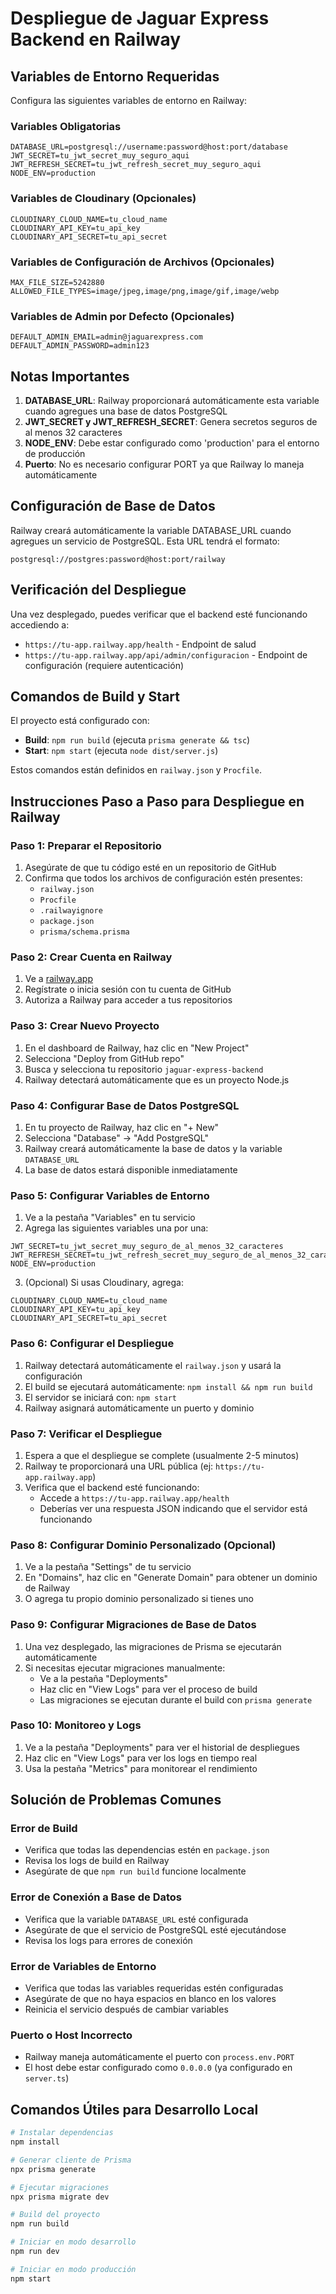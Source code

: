 # Despliegue de Jaguar Express Backend en Railway

## Variables de Entorno Requeridas

Configura las siguientes variables de entorno en Railway:

### Variables Obligatorias

```
DATABASE_URL=postgresql://username:password@host:port/database
JWT_SECRET=tu_jwt_secret_muy_seguro_aqui
JWT_REFRESH_SECRET=tu_jwt_refresh_secret_muy_seguro_aqui
NODE_ENV=production
```

### Variables de Cloudinary (Opcionales)

```
CLOUDINARY_CLOUD_NAME=tu_cloud_name
CLOUDINARY_API_KEY=tu_api_key
CLOUDINARY_API_SECRET=tu_api_secret
```

### Variables de Configuración de Archivos (Opcionales)

```
MAX_FILE_SIZE=5242880
ALLOWED_FILE_TYPES=image/jpeg,image/png,image/gif,image/webp
```

### Variables de Admin por Defecto (Opcionales)

```
DEFAULT_ADMIN_EMAIL=admin@jaguarexpress.com
DEFAULT_ADMIN_PASSWORD=admin123
```

## Notas Importantes

1. **DATABASE_URL**: Railway proporcionará automáticamente esta variable cuando agregues una base de datos PostgreSQL
2. **JWT_SECRET y JWT_REFRESH_SECRET**: Genera secretos seguros de al menos 32 caracteres
3. **NODE_ENV**: Debe estar configurado como 'production' para el entorno de producción
4. **Puerto**: No es necesario configurar PORT ya que Railway lo maneja automáticamente

## Configuración de Base de Datos

Railway creará automáticamente la variable DATABASE_URL cuando agregues un servicio de PostgreSQL. Esta URL tendrá el formato:

```
postgresql://postgres:password@host:port/railway
```

## Verificación del Despliegue

Una vez desplegado, puedes verificar que el backend esté funcionando accediendo a:

- `https://tu-app.railway.app/health` - Endpoint de salud
- `https://tu-app.railway.app/api/admin/configuracion` - Endpoint de configuración (requiere autenticación)

## Comandos de Build y Start

El proyecto está configurado con:

- **Build**: `npm run build` (ejecuta `prisma generate && tsc`)
- **Start**: `npm start` (ejecuta `node dist/server.js`)

Estos comandos están definidos en `railway.json` y `Procfile`.

## Instrucciones Paso a Paso para Despliegue en Railway

### Paso 1: Preparar el Repositorio

1. Asegúrate de que tu código esté en un repositorio de GitHub
2. Confirma que todos los archivos de configuración estén presentes:
   - `railway.json`
   - `Procfile`
   - `.railwayignore`
   - `package.json`
   - `prisma/schema.prisma`

### Paso 2: Crear Cuenta en Railway

1. Ve a [railway.app](https://railway.app)
2. Regístrate o inicia sesión con tu cuenta de GitHub
3. Autoriza a Railway para acceder a tus repositorios

### Paso 3: Crear Nuevo Proyecto

1. En el dashboard de Railway, haz clic en "New Project"
2. Selecciona "Deploy from GitHub repo"
3. Busca y selecciona tu repositorio `jaguar-express-backend`
4. Railway detectará automáticamente que es un proyecto Node.js

### Paso 4: Configurar Base de Datos PostgreSQL

1. En tu proyecto de Railway, haz clic en "+ New"
2. Selecciona "Database" → "Add PostgreSQL"
3. Railway creará automáticamente la base de datos y la variable `DATABASE_URL`
4. La base de datos estará disponible inmediatamente

### Paso 5: Configurar Variables de Entorno

1. Ve a la pestaña "Variables" en tu servicio
2. Agrega las siguientes variables una por una:

```
JWT_SECRET=tu_jwt_secret_muy_seguro_de_al_menos_32_caracteres
JWT_REFRESH_SECRET=tu_jwt_refresh_secret_muy_seguro_de_al_menos_32_caracteres
NODE_ENV=production
```

3. (Opcional) Si usas Cloudinary, agrega:

```
CLOUDINARY_CLOUD_NAME=tu_cloud_name
CLOUDINARY_API_KEY=tu_api_key
CLOUDINARY_API_SECRET=tu_api_secret
```

### Paso 6: Configurar el Despliegue

1. Railway detectará automáticamente el `railway.json` y usará la configuración
2. El build se ejecutará automáticamente: `npm install && npm run build`
3. El servidor se iniciará con: `npm start`
4. Railway asignará automáticamente un puerto y dominio

### Paso 7: Verificar el Despliegue

1. Espera a que el despliegue se complete (usualmente 2-5 minutos)
2. Railway te proporcionará una URL pública (ej: `https://tu-app.railway.app`)
3. Verifica que el backend esté funcionando:
   - Accede a `https://tu-app.railway.app/health`
   - Deberías ver una respuesta JSON indicando que el servidor está funcionando

### Paso 8: Configurar Dominio Personalizado (Opcional)

1. Ve a la pestaña "Settings" de tu servicio
2. En "Domains", haz clic en "Generate Domain" para obtener un dominio de Railway
3. O agrega tu propio dominio personalizado si tienes uno

### Paso 9: Configurar Migraciones de Base de Datos

1. Una vez desplegado, las migraciones de Prisma se ejecutarán automáticamente
2. Si necesitas ejecutar migraciones manualmente:
   - Ve a la pestaña "Deployments"
   - Haz clic en "View Logs" para ver el proceso de build
   - Las migraciones se ejecutan durante el build con `prisma generate`

### Paso 10: Monitoreo y Logs

1. Ve a la pestaña "Deployments" para ver el historial de despliegues
2. Haz clic en "View Logs" para ver los logs en tiempo real
3. Usa la pestaña "Metrics" para monitorear el rendimiento

## Solución de Problemas Comunes

### Error de Build
- Verifica que todas las dependencias estén en `package.json`
- Revisa los logs de build en Railway
- Asegúrate de que `npm run build` funcione localmente

### Error de Conexión a Base de Datos
- Verifica que la variable `DATABASE_URL` esté configurada
- Asegúrate de que el servicio de PostgreSQL esté ejecutándose
- Revisa los logs para errores de conexión

### Error de Variables de Entorno
- Verifica que todas las variables requeridas estén configuradas
- Asegúrate de que no haya espacios en blanco en los valores
- Reinicia el servicio después de cambiar variables

### Puerto o Host Incorrecto
- Railway maneja automáticamente el puerto con `process.env.PORT`
- El host debe estar configurado como `0.0.0.0` (ya configurado en `server.ts`)

## Comandos Útiles para Desarrollo Local

```bash
# Instalar dependencias
npm install

# Generar cliente de Prisma
npx prisma generate

# Ejecutar migraciones
npx prisma migrate dev

# Build del proyecto
npm run build

# Iniciar en modo desarrollo
npm run dev

# Iniciar en modo producción
npm start
```